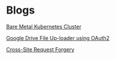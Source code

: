 # Blogs

[Bare Metal Kubernetes Cluster](blogs/bare-metal-kubernetes-cluster/Readme.md)

[Google Drive File Up-loader using OAuth2](blogs/google-drive-file-uploader-using-oauth2/Readme.md)

[Cross-Site Request Forgery](blogs/cross-site-request-forgery/Readme.md)